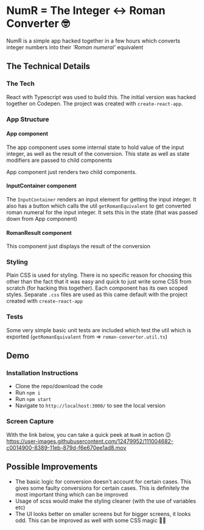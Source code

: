 # NumR = The Integer <-> Roman Converter 🤓
NumR is a simple app hacked together in a few hours which converts integer numbers into their _'Roman numeral'_ equivalent

## The Technical Details

### The Tech
React with Typescript was used to build this. The initial version was hacked together on Codepen. The project was created with `create-react-app`.

### App Structure

#### App component
The app component uses some internal state to hold value of the input integer, as well as the result of the conversion. This state as well as state modifiers are passed to child components

App component just renders two child components.

#### InputContainer component
The `InputContainer` renders an input element for getting the input integer. It also has a button which calls the util `getRomanEquivalent` to get converted roman numeral for the input integer. It sets this in the state (that was passed down from App component)

#### RomanResult component
This component just displays the result of the conversion

### Styling
Plain CSS is used for styling. There is no specific reason for choosing this other than the fact that it was easy and quick to just write some CSS from scratch (for hacking this together).
Each component has its own scoped styles. Separate `.css` files are used as this came default with the project created with `create-react-app`

### Tests
Some very simple basic unit tests are included which test the util which is exported (`getRomanEquivalent` from => `roman-converter.util.ts`)

## Demo
### Installation Instructions
- Clone the repo/download the code
- Run `npm i`
- Run `npm start`
- Navigate to `http://localhost:3000/` to see the local version

### Screen Capture
With the link below, you can take a quick peek at `NumR` in action 😉  
https://user-images.githubusercontent.com/12479952/111004682-c0014900-8389-11eb-879d-f6e670ee1ad8.mov

## Possible Improvements
- The basic logic for conversion doesn't account for certain cases. This gives some faulty conversions for certain cases. This is definitely the most important thing which can be improved
- Usage of scss would make the styling cleaner (with the use of variables etc)
- The UI looks better on smaller screens but for bigger screens, it looks odd. This can be improved as well with some CSS magic 👩‍💻
